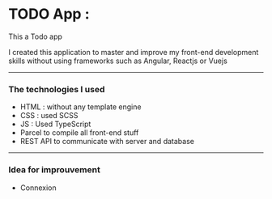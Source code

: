 <h1>TODO App :</h1>
<p>This a Todo app</p>
<p>I created this application to master and improve my front-end development skills without using frameworks such as Angular, Reactjs or Vuejs</p>
<hr>
<h3>The technologies I used</h3>
<ul>
    <li>HTML : without any template engine</li>
    <li>CSS  : used SCSS </li>
    <li>JS   : Used TypeScript</li>
    <li>Parcel to compile all front-end stuff</li>
    <li>REST API to communicate with server and database</li>
</ul>
<hr>
<h3>Idea for improuvement</h3>
<ul>
    <li>Connexion</li>
</ul>